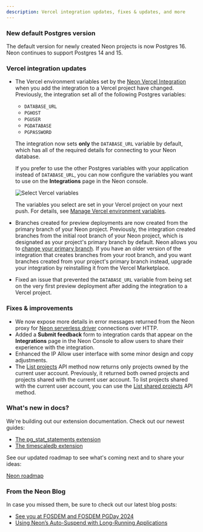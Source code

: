```yaml
---
description: Vercel integration updates, fixes & updates, and more
---
```


### New default Postgres version

The default version for newly created Neon projects is now Postgres 16. Neon continues to support Postgres 14 and 15.

### Vercel integration updates

- The Vercel environment variables set by the [Neon Vercel Integration](https://vercel.com/integrations/neon) when you add the integration to a Vercel project have changed. Previously, the integration set all of the following Postgres variables:

    - `DATABASE_URL`
    - `PGHOST`
    - `PGUSER`
    - `PGDATABASE`
    - `PGPASSWORD`

    The integration now sets **only** the `DATABASE_URL` variable by default, which has all of the required details for connecting to your Neon database. 
    
    If you prefer to use the other Postgres variables with your application instead of `DATABASE_URL`, you can now configure the variables you want to use on the **Integrations** page in the Neon console. 
    
    ![Select Vercel variables](/docs/guides/vercel_select_variables.png)

    The variables you select are set in your Vercel project on your next push. For details, see [Manage Vercel environment variables](/docs/guides/vercel#manage-vercel-environment-variables).
- Branches created for preview deployments are now created from the primary branch of your Neon project. Previously, the integration created branches from the initial root branch of your Neon project, which is designated as your project's primary branch by default. Neon allows you to [change your primary branch](/docs/manage/branches#set-a-branch-as-primary). If you have an older version of the integration that creates branches from your root branch, and you want branches created from your project's primary branch instead, upgrade your integration by reinstalling it from the Vercel Marketplace.
- Fixed an issue that prevented the `DATABASE_URL` variable from being set on the very first preview deployment after adding the integration to a Vercel project.

### Fixes & improvements

- We now expose more details in error messages returned from the Neon proxy for [Neon serverless driver](/docs/serverless/serverless-driver) connections over HTTP.
- Added a **Submit feedback** form to integration cards that appear on the **Integrations** page in the Neon Console to allow users to share their experience with the integration.
- Enhanced the IP Allow user interface with some minor design and copy adjustments.
- The [List projects](https://api-docs.neon.tech/reference/listprojects) API method now returns only projects owned by the current user account. Previously, it returned both owned projects and projects shared with the current user account. To list projects shared with the current user account, you can use the [List shared projects](https://api-docs.neon.tech/reference/listsharedprojects) API method.

### What's new in docs?

We're building out our extension documentation. Check out our newest guides:

- [The pg_stat_statements extension](https://neon.tech/docs/extensions/pg_stat_statements)
- [The timescaledb extension](https://neon.tech/docs/extensions/timescaledb)

See our updated roadmap to see what's coming next and to share your ideas:

[Neon roadmap](https://neon.tech/docs/introduction/roadmap)

### From the Neon Blog

In case you missed them, be sure to check out our latest blog posts:

- [See you at FOSDEM and FOSDEM PGDay 2024](https://neon.tech/blog/see-you-at-fosdem-and-fosdem-pgday-2024)
- [Using Neon’s Auto-Suspend with Long-Running Applications](https://neon.tech/blog/using-neons-auto-suspend-with-long-running-applications)
